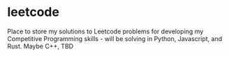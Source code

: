 # leetcode
Place to store my solutions to Leetcode problems for developing my Competitive Programming skills - will be solving in Python, Javascript, and Rust. Maybe C++, TBD
